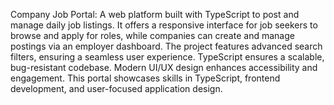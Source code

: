 Company Job Portal: A web platform built with TypeScript to post and manage daily job listings. It offers a responsive interface for job seekers to browse and apply for roles, while companies can create and manage postings via an employer dashboard. The project features advanced search filters, ensuring a seamless user experience. TypeScript ensures a scalable, bug-resistant codebase. Modern UI/UX design enhances accessibility and engagement. This portal showcases skills in TypeScript, frontend development, and user-focused application design.
